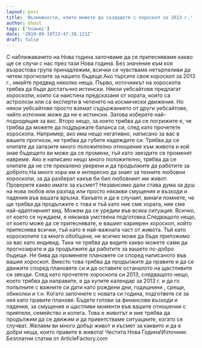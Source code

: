 ```yaml
---
layout: post
title: 'Възможности, които можете да създадете с хороскоп за 2013 г.'
author: Ghost
tags: ['huawei']
date: '2019-09-19T23:47:38.121Z'
draft: false
---
```


С наближаването на Нова година започваме да се притесняваме какво ще се случи с нас през тази Нова година. Без значение към коя възрастова група принадлежим, всички се чувстваме нетърпеливи да четем прогнозите за нашето бъдеще.Ако търсите своя хороскоп за 2013 г., имайте предвид няколко неща. Първо, източникът на хороскопа трябва да бъде достатъчно истински. Някои уебсайтове предлагат хороскопи, които са наистина предсказани от хората, които са астролози или са експерти в четенето на космически движения. Но някои уебсайтове просто вземат съдържанието от други уебсайтове, чийто източник може да не е истински. Затова изберете най-подходящия за вас. Второ нещо, за което трябва да се погрижите е, че трябва да можете да поддържате баланса си, след като прочетете хороскопа. Например, ако има нещо негативно, написано за вас в вашите прогнози, не трябва да губите надеждите си. Трябва да се опитате да запазите много положително отношение към живота и кой знае бъдещето ви може да се промени, тъй като звездите се променят навреме. Ако е написано нещо много положително, трябва да се опитате да не сте прекалено уверени и да продължите да работите за доброто.На много хора им е интересно да знаят за техните любовни хороскопи, за да разберат какъв би бил любовният им живот. Проверете какво имате за късмет? Независимо дали става дума за душ на нова любов или разпад или просто някакви смущения и възходи и падения във вашата връзка. Какъвто и да е случаят, винаги помнете, че ще трябва да продължите с това и тъй като ние сме хората, ние сме най-адаптивният вид. Можем да се уредим във всяка ситуация. Всичко, от което се нуждаем, е някаква умствена подготовка.Следващото нещо, от което може да се притеснявате, е вашият кариерен хороскоп, който притеснява всички, тъй като е най-важната част от живота. Тъй като хороскопите са много обобщени, не всичко може да бъде приложимо за вас като индивид. Така че трябва да видите какво можете сами да прогнозирате и да продължите да работите за вашето по-добро бъдеще. Не бива да променяте плановете си според написаното във вашия хороскоп. Вместо това трябва да продължите да правите и да се движите според плановете си и да оставите останалото на щастливите си звезди. След като прочетете хороскопа си 2013, следващото нещо, което трябва да направите, е да купите календар за 2013 г. и да го попълните с важните си дати като рождени дни, годишнини , срещи, обиколки и т.н. Когато започнете с новата си година, подгответе се за нея като правите планове. Бъдете готови за финансови възходи и падения, за смущения и щастливи моменти във вашите отношения с приятели, семейство и колега. Това е животът и ние трябва да продължим да се движим и да приветстваме ситуациите, когато се случват. Желаем ви много добър живот и късмет за каквито и да е добри неща, които правите в живота! Честита Нова Година!Източник: Безплатни статии от ArticleFactory.com
